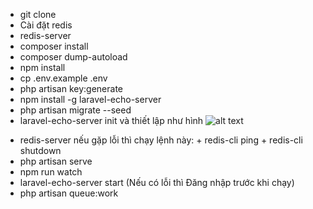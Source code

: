 - git clone 
- Cài đặt redis
- redis-server
- composer install
- composer dump-autoload 
- npm install
- cp .env.example .env
- php artisan key:generate
- npm install -g laravel-echo-server
- php artisan migrate --seed
- laravel-echo-server init và thiết lập như hình
![alt text](https://images.viblo.asia/d5e28b10-7d75-454b-ade0-d91dfe406246.png)

<!-- Chạy ứng dụng, mỗi lệnh 1 terminal -->
- redis-server
    nếu gặp lỗi thì chạy lệnh này: 
        + redis-cli ping
        + redis-cli shutdown
- php artisan serve
- npm run watch
- laravel-echo-server start (Nếu có lỗi thì Đăng nhập trước khi chạy)
- php artisan queue:work

